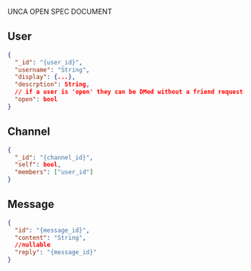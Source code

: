 UNCA OPEN SPEC DOCUMENT

## User
```json
{
  "_id": "{user_id}",
  "username": "String",
  "display": {...},
  "descrption": String,
  // if a user is 'open' they can be DMed without a friend request
  "open": bool
}
```
## Channel
```json
{
  "_id": "{channel_id}",
  "self": bool,
  "members": ["user_id"]
}
```

## Message
```json
{
  "id": "{message_id}",
  "content": "String",
  //nullable
  "reply": "{message_id}"
}
```
